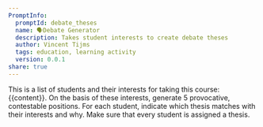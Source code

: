 ```yaml
---
PromptInfo:
  promptId: debate_theses
  name: 🗣️Debate Generator
  description: Takes student interests to create debate theses
  author: Vincent Tijms
  tags: education, learning activity
  version: 0.0.1
share: true
---
```

This is a list of students and their interests for taking this course: {{content}}. On the basis of these interests, generate 5 provocative, contestable positions. For each student, indicate which thesis matches with their interests and why. Make sure that every student is assigned a thesis.
